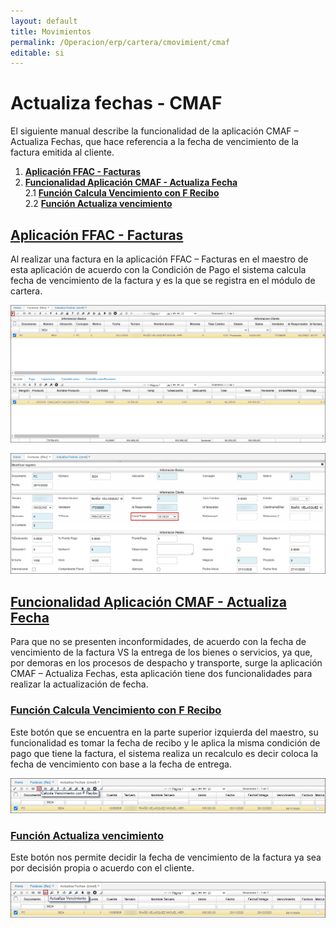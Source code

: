 ```yaml
---
layout: default
title: Movimientos
permalink: /Operacion/erp/cartera/cmovimient/cmaf
editable: si
---
```


# Actualiza fechas - CMAF

El siguiente manual describe la funcionalidad de la aplicación CMAF – Actualiza Fechas, que hace referencia a la fecha de vencimiento de la factura emitida al cliente.

1. [**Aplicación FFAC - Facturas**](http://docs.oasiscom.com/Operacion/erp/cartera/cmovimient/cmaf#Aplicación-FFAC---Facturas)  
2. [**Funcionalidad Aplicación CMAF - Actualiza Fecha**](http://docs.oasiscom.com/Operacion/erp/cartera/cmovimient/cmaf#Funcionalidad-Aplicación-CMAF---Actualiza-Fecha)  
2.1	[**Función Calcula Vencimiento con F Recibo**](http://docs.oasiscom.com/Operacion/erp/cartera/cmovimient/cmaf#Función-Calcula-Vencimiento-con-F-Recibo)  
2.2	[**Función Actualiza vencimiento**](http://docs.oasiscom.com/Operacion/erp/cartera/cmovimient/cmaf#Función-Actualiza-vencimiento)  



## [Aplicación FFAC - Facturas](http://docs.oasiscom.com/Operacion/erp/cartera/cmovimient/cmaf#Aplicación-FFAC---Facturas)  

Al realizar una factura en la aplicación FFAC – Facturas en el maestro de esta aplicación de acuerdo con la Condición de Pago el sistema calcula fecha de vencimiento de la factura y es la que se registra en el módulo de cartera. 

![](fechas.png)

![](fechas1.png)

## [Funcionalidad Aplicación CMAF - Actualiza Fecha](http://docs.oasiscom.com/Operacion/erp/cartera/cmovimient/cmaf#Funcionalidad-Aplicación-CMAF---Actualiza-Fecha)  
Para que no se presenten inconformidades, de acuerdo con la fecha de vencimiento de la factura VS la entrega de los bienes o servicios, ya que, por demoras en los procesos de despacho y transporte, surge la aplicación CMAF – Actualiza Fechas, esta aplicación tiene dos funcionalidades para realizar la actualización de fecha. 

### [Función Calcula Vencimiento con F Recibo](http://docs.oasiscom.com/Operacion/erp/cartera/cmovimient/cmaf#Función-Calcula-Vencimiento-con-F-Recibo)  
Este botón que se encuentra en la parte superior izquierda del maestro, su funcionalidad es tomar la fecha de recibo y le aplica la misma condición de pago que tiene la factura, el sistema realiza un recalculo es decir coloca la fecha de vencimiento con base a la fecha de entrega. 

![](fechas2.png)

### [Función Actualiza vencimiento](http://docs.oasiscom.com/Operacion/erp/cartera/cmovimient/cmaf#Función-Actualiza-vencimiento)  
Este botón nos permite decidir la fecha de vencimiento de la factura ya sea por decisión propia o acuerdo con el cliente. 

![](fechas3.png)
